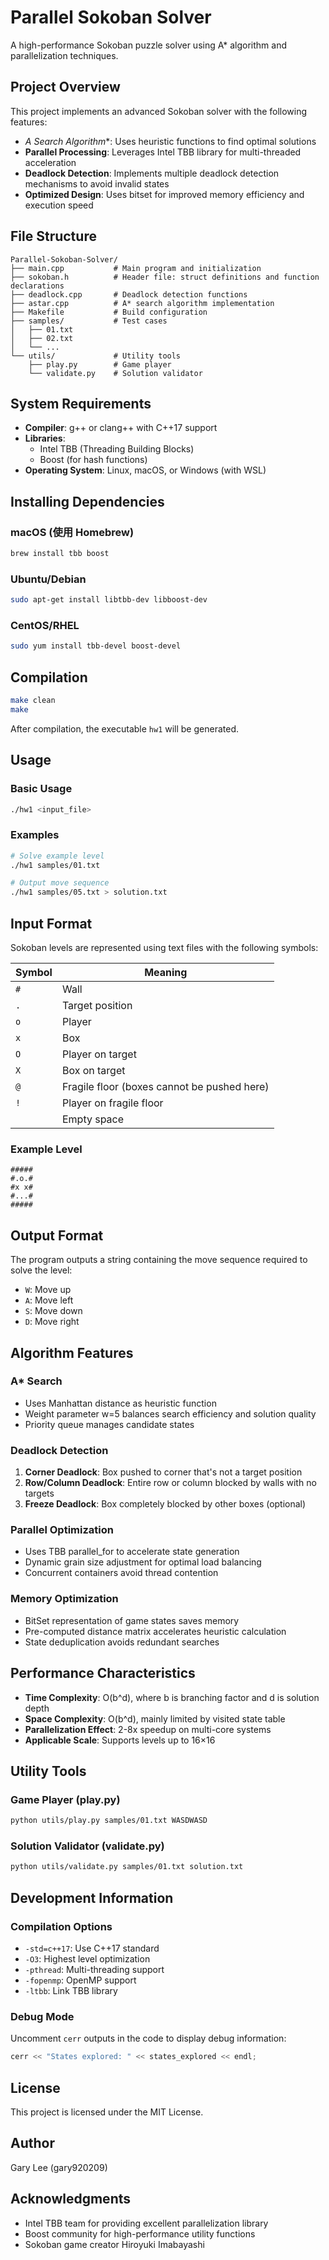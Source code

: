 # Parallel Sokoban Solver

A high-performance Sokoban puzzle solver using A* algorithm and parallelization techniques.

## Project Overview

This project implements an advanced Sokoban solver with the following features:
- **A* Search Algorithm**: Uses heuristic functions to find optimal solutions
- **Parallel Processing**: Leverages Intel TBB library for multi-threaded acceleration
- **Deadlock Detection**: Implements multiple deadlock detection mechanisms to avoid invalid states
- **Optimized Design**: Uses bitset for improved memory efficiency and execution speed

## File Structure

```
Parallel-Sokoban-Solver/
├── main.cpp           # Main program and initialization
├── sokoban.h          # Header file: struct definitions and function declarations
├── deadlock.cpp       # Deadlock detection functions
├── astar.cpp          # A* search algorithm implementation
├── Makefile           # Build configuration
├── samples/           # Test cases
│   ├── 01.txt
│   ├── 02.txt
│   └── ...
└── utils/             # Utility tools
    ├── play.py        # Game player
    └── validate.py    # Solution validator
```

## System Requirements

- **Compiler**: g++ or clang++ with C++17 support
- **Libraries**:
  - Intel TBB (Threading Building Blocks)
  - Boost (for hash functions)
- **Operating System**: Linux, macOS, or Windows (with WSL)

## Installing Dependencies

### macOS (使用 Homebrew)
```bash
brew install tbb boost
```

### Ubuntu/Debian
```bash
sudo apt-get install libtbb-dev libboost-dev
```

### CentOS/RHEL
```bash
sudo yum install tbb-devel boost-devel
```

## Compilation

```bash
make clean
make
```

After compilation, the executable `hw1` will be generated.

## Usage

### Basic Usage
```bash
./hw1 <input_file>
```

### Examples
```bash
# Solve example level
./hw1 samples/01.txt

# Output move sequence
./hw1 samples/05.txt > solution.txt
```

## Input Format

Sokoban levels are represented using text files with the following symbols:

| Symbol | Meaning |
|--------|----------|
| `#` | Wall |
| `.` | Target position |
| `o` | Player |
| `x` | Box |
| `O` | Player on target |
| `X` | Box on target |
| `@` | Fragile floor (boxes cannot be pushed here) |
| `!` | Player on fragile floor |
| ` ` | Empty space |

### Example Level
```
#####
#.o.#
#x x#
#...#
#####
```

## Output Format

The program outputs a string containing the move sequence required to solve the level:
- `W`: Move up
- `A`: Move left  
- `S`: Move down
- `D`: Move right

## Algorithm Features

### A* Search
- Uses Manhattan distance as heuristic function
- Weight parameter w=5 balances search efficiency and solution quality
- Priority queue manages candidate states

### Deadlock Detection
1. **Corner Deadlock**: Box pushed to corner that's not a target position
2. **Row/Column Deadlock**: Entire row or column blocked by walls with no targets
3. **Freeze Deadlock**: Box completely blocked by other boxes (optional)

### Parallel Optimization
- Uses TBB parallel_for to accelerate state generation
- Dynamic grain size adjustment for optimal load balancing
- Concurrent containers avoid thread contention

### Memory Optimization
- BitSet representation of game states saves memory
- Pre-computed distance matrix accelerates heuristic calculation
- State deduplication avoids redundant searches

## Performance Characteristics

- **Time Complexity**: O(b^d), where b is branching factor and d is solution depth
- **Space Complexity**: O(b^d), mainly limited by visited state table
- **Parallelization Effect**: 2-8x speedup on multi-core systems
- **Applicable Scale**: Supports levels up to 16×16

## Utility Tools

### Game Player (play.py)
```bash
python utils/play.py samples/01.txt WASDWASD
```

### Solution Validator (validate.py)
```bash
python utils/validate.py samples/01.txt solution.txt
```

## Development Information

### Compilation Options
- `-std=c++17`: Use C++17 standard
- `-O3`: Highest level optimization
- `-pthread`: Multi-threading support
- `-fopenmp`: OpenMP support
- `-ltbb`: Link TBB library

### Debug Mode
Uncomment `cerr` outputs in the code to display debug information:
```cpp
cerr << "States explored: " << states_explored << endl;
```

## License

This project is licensed under the MIT License.

## Author

Gary Lee (gary920209)

## Acknowledgments

- Intel TBB team for providing excellent parallelization library
- Boost community for high-performance utility functions
- Sokoban game creator Hiroyuki Imabayashi